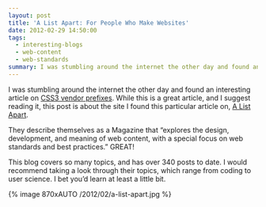 ```yaml
---
layout: post
title: 'A List Apart: For People Who Make Websites'
date: 2012-02-29 14:50:00
tags:
  - interesting-blogs
  - web-content
  - web-standards
summary: I was stumbling around the internet the other day and found an interesting article on CSS3 vendor prefixes. While this is a great article, and I suggest reading it, this post is about the site I found this particular article
---
```


I was stumbling around the internet the other day and found an interesting article on [CSS3 vendor prefixes][1]. While this is a great article, and I suggest reading it, this post is about the site I found this particular article on, [A List Apart][2].

They describe themselves as a Magazine that “explores the design, development, and meaning of web content, with a special focus on web standards and best practices.” GREAT!

This blog covers so many topics, and has over 340 posts to date. I would recommend taking a look through their topics, which range from coding to user science. I bet you’d learn at least a little bit.

{% image 870xAUTO /2012/02/a-list-apart.jpg %}

   [1]: http://www.alistapart.com/articles/prefix-or-posthack/
   [2]: http://www.alistapart.com